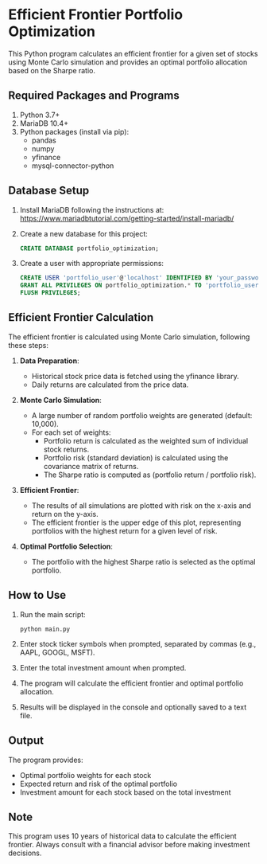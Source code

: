 # Efficient Frontier Portfolio Optimization

This Python program calculates an efficient frontier for a given set of stocks using Monte Carlo simulation and provides an optimal portfolio allocation based on the Sharpe ratio.

## Required Packages and Programs

1. Python 3.7+
2. MariaDB 10.4+
3. Python packages (install via pip):
   - pandas
   - numpy
   - yfinance
   - mysql-connector-python

## Database Setup

1. Install MariaDB following the instructions at: https://www.mariadbtutorial.com/getting-started/install-mariadb/

2. Create a new database for this project:
   ```sql
   CREATE DATABASE portfolio_optimization;
   ```

3. Create a user with appropriate permissions:
   ```sql
   CREATE USER 'portfolio_user'@'localhost' IDENTIFIED BY 'your_password';
   GRANT ALL PRIVILEGES ON portfolio_optimization.* TO 'portfolio_user'@'localhost';
   FLUSH PRIVILEGES;
   ```

## Efficient Frontier Calculation

The efficient frontier is calculated using Monte Carlo simulation, following these steps:

1. **Data Preparation**: 
   - Historical stock price data is fetched using the yfinance library.
   - Daily returns are calculated from the price data.

2. **Monte Carlo Simulation**:
   - A large number of random portfolio weights are generated (default: 10,000).
   - For each set of weights:
     - Portfolio return is calculated as the weighted sum of individual stock returns.
     - Portfolio risk (standard deviation) is calculated using the covariance matrix of returns.
     - The Sharpe ratio is computed as (portfolio return / portfolio risk).

3. **Efficient Frontier**:
   - The results of all simulations are plotted with risk on the x-axis and return on the y-axis.
   - The efficient frontier is the upper edge of this plot, representing portfolios with the highest return for a given level of risk.

4. **Optimal Portfolio Selection**:
   - The portfolio with the highest Sharpe ratio is selected as the optimal portfolio.

## How to Use

1. Run the main script:
   ```
   python main.py
   ```

2. Enter stock ticker symbols when prompted, separated by commas (e.g., AAPL, GOOGL, MSFT).

3. Enter the total investment amount when prompted.

4. The program will calculate the efficient frontier and optimal portfolio allocation.

5. Results will be displayed in the console and optionally saved to a text file.

## Output

The program provides:
- Optimal portfolio weights for each stock
- Expected return and risk of the optimal portfolio
- Investment amount for each stock based on the total investment

## Note

This program uses 10 years of historical data to calculate the efficient frontier. Always consult with a financial advisor before making investment decisions.
